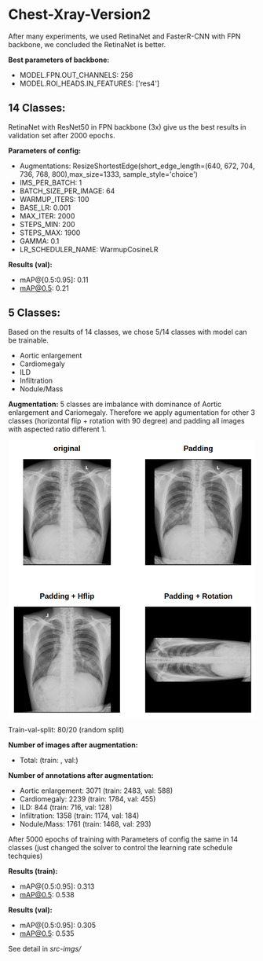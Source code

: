 # Chest-Xray-Version2
After many experiments, we used RetinaNet and FasterR-CNN with FPN backbone, we concluded the RetinaNet is better.

**Best parameters of backbone:**
+ MODEL.FPN.OUT_CHANNELS: 256
+ MODEL.ROI_HEADS.IN_FEATURES: ['res4']

## 14 Classes:
RetinaNet with ResNet50 in FPN backbone (3x) give us the best results in validation set after 2000 epochs. 

**Parameters of config:**
+ Augmentations: ResizeShortestEdge(short_edge_length=(640, 672, 704, 736, 768, 800),max_size=1333, sample_style='choice')
+ IMS_PER_BATCH: 1
+ BATCH_SIZE_PER_IMAGE: 64
+ WARMUP_ITERS: 100
+ BASE_LR: 0.001
+ MAX_ITER: 2000
+ STEPS_MIN: 200
+ STEPS_MAX: 1900
+ GAMMA: 0.1
+ LR_SCHEDULER_NAME: WarmupCosineLR

**Results (val):**
+ mAP@[0.5:0.95]: 0.11
+ mAP@0.5: 0.21 

## 5 Classes:
Based on the results of 14 classes, we chose 5/14 classes with model can be trainable.
+ Aortic enlargement
+ Cardiomegaly
+ ILD
+ Infiltration
+ Nodule/Mass

**Augmentation:**
5 classes are imbalance with dominance of Aortic enlargement and Cariomegaly. Therefore we apply agumentation for other 3 classes (horizontal flip + rotation with 90 degree) and padding all images with aspected ratio different 1.

![plot](src-imgs/5_classes_image_augmentations.png)

Train-val-split: 80/20 (random split)

**Number of images after augmentation:**
+ Total: (train: , val:)

**Number of annotations after augmentation:**
+ Aortic enlargement: 3071 (train: 2483, val: 588)
+ Cardiomegaly: 2239 (train: 1784, val: 455)
+ ILD: 844 (train: 716, val: 128)
+ Infiltration: 1358 (train: 1174, val: 184)
+ Nodule/Mass: 1761 (train: 1468, val: 293)

After 5000 epochs of training with Parameters of config the same in 14 classes (just changed the solver to control the learning rate schedule techquies)

**Results (train):**
+ mAP@[0.5:0.95]: 0.313
+ mAP@0.5: 0.538 

**Results (val):**
+ mAP@[0.5:0.95]: 0.305
+ mAP@0.5: 0.535 

See detail in *src-imgs/*




